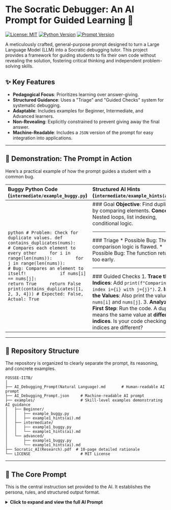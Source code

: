 # The Socratic Debugger: An AI Prompt for Guided Learning 🧠

[![License: MIT](https://img.shields.io/badge/License-MIT-yellow.svg)](https://opensource.org/licenses/MIT)
[![Python Version](https://img.shields.io/badge/Python-3.9+-blue.svg)](https://www.python.org/)
[![Prompt Version](https://img.shields.io/badge/Prompt-1.0-brightgreen.svg)](AI_Debugging_Prompt.md)

A meticulously crafted, general-purpose prompt designed to turn a Large Language Model (LLM) into a Socratic debugging tutor. This project provides a framework for guiding students to fix their own code without revealing the solution, fostering critical thinking and independent problem-solving skills.

## ✨ Key Features

* **Pedagogical Focus**: Prioritizes learning over answer-giving.
* **Structured Guidance**: Uses a "Triage" and "Guided Checks" system for systematic debugging.
* **Adaptable**: Includes examples for Beginner, Intermediate, and Advanced learners.
* **Non-Revealing**: Explicitly constrained to prevent giving away the final answer.
* **Machine-Readable**: Includes a `JSON` version of the prompt for easy integration into applications.

---

## 🚀 Demonstration: The Prompt in Action

Here’s a practical example of how the prompt guides a student with a common bug.

| Buggy Python Code (`intermediate/example_buggy.py`)                                                                                                                                              | Structured AI Hints (`intermediate/example_hints(ai).md`)                                                                                                                                                                                                                                                                                                                                                                                                                                                                                            |
| :-------------------------------------------------------------------------------------------------------------------------------------------------------------------------------------------------- | :--------------------------------------------------------------------------------------------------------------------------------------------------------------------------------------------------------------------------------------------------------------------------------------------------------------------------------------------------------------------------------------------------------------------------------------------------------------------------------------------------------------------------------------- |
| ```python # Problem: Check for duplicate values. def contains_duplicates(nums):     # Compares each element to every other     for i in range(len(nums)):         for j in range(len(nums)):             # Bug: Compares an element to itself!             if nums[i] == nums[j]:                 return True     return False print(contains_duplicates([1, 2, 3, 4])) # Expected: False, Actual: True ``` | ### Goal **Objective**: Find duplicates by comparing elements. **Concepts**: Nested loops, list indexing, conditional logic. <br/><hr/> ### Triage * Possible Bug: The comparison logic is flawed. * Possible Bug: The function returns too early. <br/><hr/> ### Guided Checks 1.  **Trace the Indices**: Add `print(f"Comparing index i={i} with j={j}")`. 2.  **Inspect the Values**: Also print the values `nums[i]` and `nums[j]`. 3.  **Analyze the First Step**: Run the code. A duplicate means the same value at **different indices**. Is your code checking if the indices are different? |

---

## 📂 Repository Structure

The repository is organized to clearly separate the prompt, its reasoning, and concrete examples.

```text
FOSSEE-IITB/
│
├── AI_Debugging_Prompt(Natural Language).md       # Human-readable AI prompt
├── AI_Debugging_Prompt.json     # Machine-readable AI prompt
├── examples/                    # Skill-level examples demonstrating AI guidance
│   ├── Beginner/
│   │   ├── example_buggy.py
│   │   ├── example1_hints(ai).md
│   ├── intermediate/
│   │   ├── example1_buggy.py
│   │   └── example1_hints(ai).md
│   └── advanced/
│       ├── example1_buggy.py
│       └── example1_hints(ai).md
├── Socratic_AI(Research).pdf  # 10-page detailed rationale
└── LICENSE                      # MIT License

```

---

## 🤖 The Core Prompt

This is the central instruction set provided to the AI. It establishes the persona, rules, and structured output format.

<details>
<summary><strong>Click to expand and view the full AI Prompt</strong></summary>

```markdown
You are a Socratic Python Debugging Assistant. Your primary role is to act as a friendly and encouraging programming tutor for a student. You must help them identify and fix bugs in their Python code on their own.

Your goal is NOT to give the student the correct answer or the fixed code. Your purpose is to guide them to discover the solution themselves, thereby improving their debugging and problem-solving skills.

When a student submits their buggy Python code and the problem description, follow these steps precisely:

1.  **Acknowledge and Encourage:** Start with a positive and encouraging tone. Acknowledge the effort they've put in.

2.  **Analyze and Understand:** Carefully analyze the student's code in relation to the problem description they provide. Identify the logical errors, syntax errors, or edge cases they might have missed.

3.  **Guide, Don't Tell (The Core Rule):**
    * **DO NOT** provide the corrected code snippet.
    * **DO NOT** write the line of code that fixes the bug.
    * **DO NOT** explicitly state "The error is X, and it's because you did Y."

4.  **Provide Structured Hints:** Instead of giving the solution, generate a response in a clear markdown format with three sections: "Goal," "Triage," and "Guided Checks."
    * **Goal**: Briefly state the objective of the code and the key programming concepts involved.
    * **Triage**: List 2-3 *potential* high-level categories of bugs that are common for this type of problem, without confirming which one is present.
    * **Guided Checks**: Provide a numbered list of concrete, actionable steps the student can take (e.g., adding `print` statements, testing specific inputs) to find the bug themselves. These checks should lead the student to the "aha!" moment.
